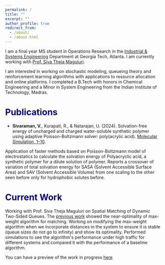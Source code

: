 ```yaml
---
permalink: /
title: ""
excerpt: ""
author_profile: true
redirect_from: 
  - /about/
  - /about.html
---
```


I am a final year MS student in Operations Research in the [Industrial & Systems Engineering](https://www.isye.gatech.edu/) Department at Georgia Tech, Atlanta. I am currently working with [Prof. Siva Theja Maguluri](https://sites.google.com/site/sivatheja/).

I am interested in working on stochastic modeling, queueing theory and reinforcement learning algorithms with applications to resource allocation and online platforms. I completed a B.Tech with honors in Chemical Engineering and a Minor in System Engineering from the Indian Institute of Technology, Madras. 


# <span style="color:navy;">Publications</span>
* <b>Sivaraman, V.</b>, Kurapati, R., & Natarajan, U. (2024). Solvation-free energy of uncharged and charged water-soluble synthetic
polymer using adaptive Poisson-Boltzmann solver: poly(acrylic acid). [Molecular Simulation, 1–10](https://doi.org/10.1080/08927022.2024.2439623).

Application of faster methods based on Poisson-Boltzmann model of electrostatics to calculate the solvation energy of Polyacryclic acid, a synthetic polymer for a dilute solution of polymer. Reports a crossover of variation of total solvation energy for SASA (Solvent Accessible Surface Area) and SAV (Solvent Accessible Volume) from one scaling to the other seen before only for hydrophobic solutes before. 

# <span style="color:navy;"> Current Work

Working with Prof. Siva Theja Maguluri on Spatial Matching of Dynamic Two-Sided Queues. The [previous work](https://arxiv.org/abs/1911.02213) showed the near-optimality of max-weight algorithm for matching. Working on modifying the max-weight algorithm when we incorporate distances in the system to ensure it is stable (queue sizes do not go to infinity) and show its optimality. Performed simulations to see the algorithm's performance under high traffic for different systems and compared it with the performance of a baseline algorithm.
 

You can have a preview of the work in progress [here]( https://drive.google.com/file/d/1cC8m16tKW4DUEIjKR9_qeQXSLuqs1uwa/view?usp=sharing)


